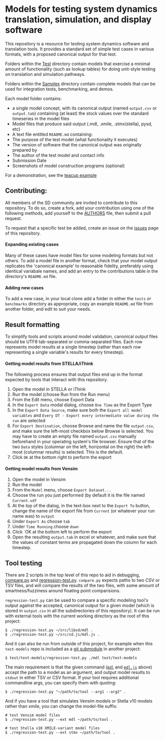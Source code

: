 Models for testing system dynamics translation, simulation, and display software
================================================================================

This repository is a resource for testing system dynamics software and translation tools.
It provides a standard set of simple test cases in various formats, with a proposed canonical 
output for that test. 

Folders within the [Test](https://github.com/SDXorg/test-models/tree/master/tests/) directory 
contain models that exercise a minimal amount of functionality (such as lookup tables) for doing 
unit-style testing on translation and simulation pathways.

Folders within the [Samples](https://github.com/SDXorg/test-models/tree/master/samples/) 
directory contain complete models that can be used for integration tests, benchmarking, and demos.

Each model folder contains:

- a single model concept, with its canonical output (named `output.csv` or `output.tab`) containing (at least) 
the stock values over the standard timeseries in the model files
- Model files that produce said output (.mdl, .xmile, .stmx(stella), pysd, etc)
- A text file entitled `README.md` containing:
 - The purpose of the test model (what functionality it executes)
 - The version of software that the canonical output was originally prepared by
 - The author of the test model and contact info
 - Submission Date
- Screenshots of model construction programs (optional)

For a demonstration, see the 
[teacup example](https://github.com/SDXorg/test-models/tree/master/benchmarks/teacup)


## Contributing:
All members of the SD community are invited to contribute to this repository. To do so, create a 
fork, add your contribution using one of the following methods, add yourself to the
[AUTHORS](AUTHORS) file, then submit a pull request. 

To request that a specific test be added, create an issue on the 
[issues](https://github.com/SDXorg/test-models/issues) page of this repository.

#### Expanding existing cases
Many of these cases have model files for some modeling formats but not others. To add a model file
in another format, check that your model output replicates the 'canonical example' to reasonable 
fidelity, preferably using identical variabale names, and add an entry to the contributions table
in the directory's `README.md` file.

#### Adding new cases
To add a new case, in your local clone add a folder in either the `tests` or `benchmarks` directory
as appropriate, copy an example `README.md` file from another folder, and edit to suit your needs.

## Result formatting

To simplify tools and scripts around model validation, canonical
output files should be UTF8 tab-separated or comma-separated files.
Each row represents model results at a single timestep (rather than
each row representing a single variable's results for every timestep).

#### Getting model results from STELLA/iThink

The following process ensures that output files end up in the format
expected by tools that interact with this repository.

1. Open the model in STELLA or iThink
2. Run the model (choose Run from the Run menu)
3. From the Edit menu, choose Export Data
4. In the `Export Data` modal dialog, choose `One Time` as the Export Type
5. In the `Export Data Source`, make sure both the `Export all model
   variables` and `Every DT - Export every intermediate value during the
   run` are selected
6. For `Export Destination`, choose Browse and name the file
   `output.csv`, and make sure the left-most checkbox below Browse is
   selected.  You may have to create an empty file named `output.csv`
   manually beforehand in your operating system's file browser.  Ensure
   that of the two `Data` styles (columnar on the left, horizontal on the
   right) the left-most (columnar results) is selected.  This is the default.
7. Click `OK` at the bottom right to perform the export

#### Getting model results from Vensim

1. Open the model in Vensim
2. Run the model
3. From the `Model` menu, choose `Export Dataset...`
4. Choose the run you just performed (by default it is the file named
   `Current.vdf`
5. At the top of the dialog, in the text-box next to the `Export To` button,
   change the name of the export file from `Current` (or whatever your run
   name was) to `output`
6. Under `Export As` choose `tab`
7. Under `Time Running` choose `down`
8. Click `OK at the bottom left to perform the export
9. Open the resulting `output.tab` in excel or whatever, and make sure that the values of constant terms are propagated down the column for each timestep.

## Tool testing

There are 2 scripts in the top level of this repo to aid in debugging,
[compare.py](compare.py) and [regression-test.py](regression-test.py).
`compare.py` expects paths to two CSV or TSV files, and will compare the
results of the two files, with some amount of smartness/fuzziness
around floating point comparisions.

`regression-test.py` can be used to compare a specific modeling tool's
output against the accepted, canonical output for a given model (which
is stored in `output.csv` in all the subdirectories of this
repository).  It can be run with external tools with the current
working directory as the root of this project:

    $ ./regression-test.py ~/src/libsd/mdl .
    $ ./regression-test.py ~/src/sd.js/mdl.js .

And it can also be run from outside of this project, for example when
this `test-models` repo is included as a [git
submodule](https://git-scm.com/book/en/v2/Git-Tools-Submodules) in
another project:

    $ test/test-models/regression-test.py ./mdl test/test-models

The main requirement is that the given command
([`mdl`](https://github.com/sdlabs/libsd/blob/master/mdl.c) and
[`mdl.js`](https://github.com/sdlabs/sd.js/blob/master/mdl.js) above)
accept the path to a model as an argument, and output model results to
`stdout` in either TSV or CSV format.  If your tool requires
additional commandline args, you can specify them with quoting:

    $ ./regression-test.py "~/path/to/tool --arg1 --arg2" .

And if you have a tool that simulates Vensim models or Stella v10
models rather than xmile, you can change the model-file suffix:

    # test Vensim model files
    $ ./regression-test.py --ext mdl ~/path/to/tool .

    # test Stella v10 XMILE-variant model files
    $ ./regression-test.py --ext stmx ~/path/to/tool .

